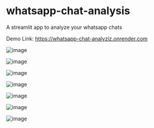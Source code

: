 # whatsapp-chat-analysis
A streamlit app to analyze your whatsapp chats

Demo Link: https://whatsapp-chat-analyziz.onrender.com

![image](https://github.com/Iamorphouz/Whatsapp-Chat-Analyzer/assets/112709100/3c1d7541-4384-4ac3-bd9b-838b73406419)

![image](https://github.com/Iamorphouz/Whatsapp-Chat-Analyzer/assets/112709100/6b3bafe2-6e91-4d80-a37a-dffe7615101a)

![image](https://github.com/Iamorphouz/Whatsapp-Chat-Analyzer/assets/112709100/7943ec0e-bc5b-4bac-9a4b-0198be2a54b5)

![image](https://github.com/Iamorphouz/Whatsapp-Chat-Analyzer/assets/112709100/582c4791-12ee-4120-abdd-424f8f081062)

![image](https://github.com/Iamorphouz/Whatsapp-Chat-Analyzer/assets/112709100/68b61912-8fca-4736-ad1f-2c4377f80d4f)

![image](https://github.com/Iamorphouz/Whatsapp-Chat-Analyzer/assets/112709100/fe5e62f7-ca57-44e0-bd3d-f48f3bb5458e)

![image](https://github.com/Iamorphouz/Whatsapp-Chat-Analyzer/assets/112709100/de93a88c-58f9-4153-a72f-d6f159b723c6)



